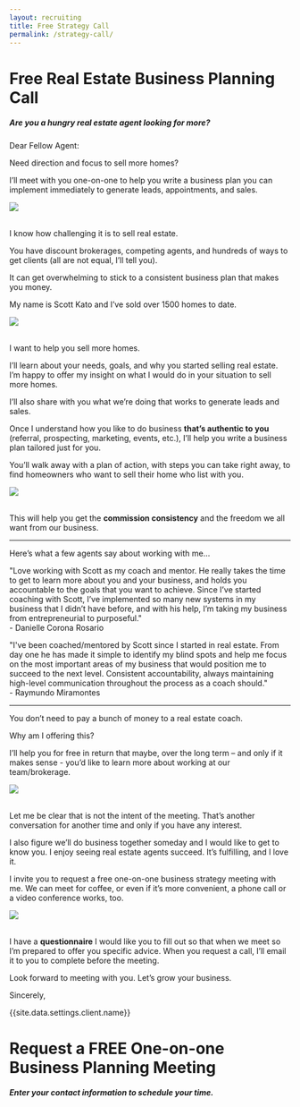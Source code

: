 ```yaml
---
layout: recruiting
title: Free Strategy Call
permalink: /strategy-call/
---
```


<div class="recruiting-page"><h1 class="join-us">Free Real Estate Business Planning Call</h1><h5 class="join-us-subtitle">Are you a hungry real estate agent looking for more?</h5><p>Dear Fellow Agent:</p><p>Need direction and focus to sell more homes?</p><p>I&rsquo;ll meet with you one-on-one to help you write a business plan you can implement immediately to generate leads, appointments, and sales.</p><img class="half-image" src="/img/strat01.jpg" /><p><br />I know how challenging it is to sell real estate.</p><p>You have discount brokerages, competing agents, and hundreds of ways to get clients (all are not equal, I&rsquo;ll tell you).</p><p>It can get overwhelming to stick to a consistent business plan that makes you money.</p><p>My name is Scott Kato and I&rsquo;ve sold over 1500 homes to date.</p> <img class="half-image" src="/img/strat02.JPG" /><p><br />I want to help you sell more homes.</p><p>I&rsquo;ll learn about your needs, goals, and why you started selling real estate. I&rsquo;m happy to offer my insight on what I would do in your situation to sell more homes.</p><p>I&rsquo;ll also share with you what we&rsquo;re doing that works to generate leads and sales.</p><p>Once I understand how you like to do business <strong>that&rsquo;s authentic to you</strong> (referral, prospecting, marketing, events, etc.), I&rsquo;ll help you write a business plan tailored just for you.</p><p>You&rsquo;ll walk away with a plan of action, with steps you can take right away, to find homeowners who want to sell their home who list with you.</p> <img class="half-image" src="/img/strat03.jpg" /><p><br />This will help you get the <strong>commission consistency</strong> and the freedom we all want from our business.</p><hr /><div class="qanda"><p class="section-title">Here&rsquo;s what a few agents say about working with me&hellip;</p><p><span class="quote">"Love working with Scott as my coach and mentor. He really takes the time to get to learn more about you and your business, and holds you accountable to the goals that you want to achieve. Since I&rsquo;ve started coaching with Scott, I&rsquo;ve implemented so many new systems in my business that I didn&rsquo;t have before, and with his help, I&rsquo;m taking my business from entrepreneurial to purposeful."</span><br /><span class="author">- Danielle Corona Rosario</span></p><p><span class="quote">"I've been coached/mentored by Scott since I started in real estate. From day one he has made it simple to identify my blind spots and help me focus on the most important areas of my business that would position me to succeed to the next level. Consistent accountability, always maintaining high-level communication throughout the process as a coach should."<br /><span class="author">- Raymundo Miramontes</span></span></p><!-- <p><span class="quote"></span><br>
<span class="author"></span></p> --></div><hr /><p>You don&rsquo;t need to pay a bunch of money to a real estate coach.</p><p>Why am I offering this?</p><p>I&rsquo;ll help you for free in return that maybe, over the long term &ndash; and only if it makes sense - you&rsquo;d like to learn more about working at our team/brokerage.</p> <img class="half-image" src="/img/strat04.jpg" /><p><br />Let me be clear that is not the intent of the meeting. That&rsquo;s another conversation for another time and only if you have any interest.</p><p>I also figure we&rsquo;ll do business together someday and I would like to get to know you. I enjoy seeing real estate agents succeed. It&rsquo;s fulfilling, and I love it.</p><p>I invite you to request a free one-on-one business strategy meeting with me. We can meet for coffee, or even if it&rsquo;s more convenient, a phone call or a video conference works, too.</p> <img class="half-image" src="/img/strat05.jpg" /><p><br />I have a <strong>questionnaire</strong> I would like you to fill out so that when we meet so I&rsquo;m prepared to offer you specific advice. When you request a call, I&rsquo;ll email it to you to complete before the meeting.</p><p>Look forward to meeting with you. Let&rsquo;s grow your business.</p><p>Sincerely,</p><p>{{site.data.settings.client.name}}</p><h1 class="join-us">Request a FREE One-on-one Business Planning Meeting</h1><h5 class="join-us-subtitle">Enter your contact information to schedule your time.</h5><script charset="utf-8" type="text/javascript" src="//js.hsforms.net/forms/shell.js"></script> <script>
  hbspt.forms.create({
portalId: "7678328",
formId: "be56a52f-9cf7-4de8-9c4d-95f70b747b14"
});
</script></div>